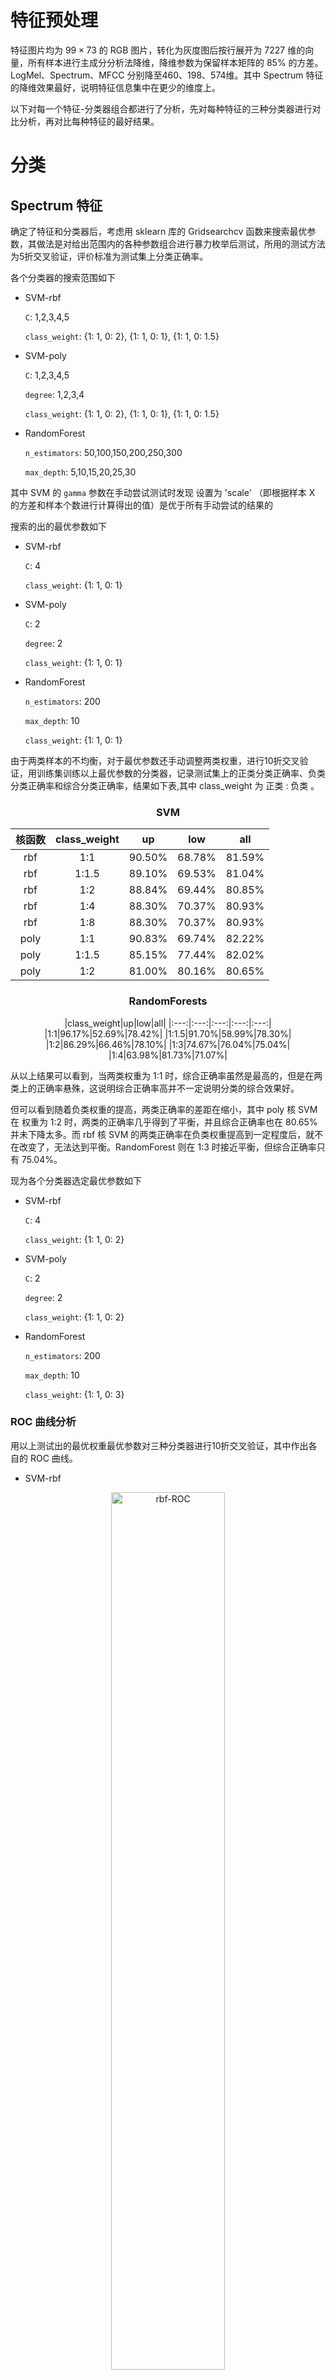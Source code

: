 
# 特征预处理

特征图片均为 $99\times 73$ 的 RGB 图片，转化为灰度图后按行展开为 $7227$ 维的向量，所有样本进行主成分分析法降维，降维参数为保留样本矩阵的 $85\%$ 的方差。 LogMel、Spectrum、MFCC 分别降至460、198、574维。其中 Spectrum 特征的降维效果最好，说明特征信息集中在更少的维度上。


以下对每一个特征-分类器组合都进行了分析，先对每种特征的三种分类器进行对比分析，再对比每种特征的最好结果。

# 分类

## Spectrum 特征

确定了特征和分类器后，考虑用 sklearn 库的 Gridsearchcv 函数来搜索最优参数，其做法是对给出范围内的各种参数组合进行暴力枚举后测试，所用的测试方法为5折交叉验证，评价标准为测试集上分类正确率。

各个分类器的搜索范围如下

* SVM-rbf

    `C`: 1,2,3,4,5

    `class_weight`: {1: 1, 0: 2}, {1: 1, 0: 1}, {1: 1, 0: 1.5}

* SVM-poly

    `C`: 1,2,3,4,5

    `degree`: 1,2,3,4

    `class_weight`: {1: 1, 0: 2}, {1: 1, 0: 1}, {1: 1, 0: 1.5}

* RandomForest

    `n_estimators`: 50,100,150,200,250,300

    `max_depth`: 5,10,15,20,25,30

其中 SVM 的 `gamma` 参数在手动尝试测试时发现 设置为 'scale' （即根据样本 X 的方差和样本个数进行计算得出的值）是优于所有手动尝试的结果的


搜索的出的最优参数如下

* SVM-rbf

    `C`: 4

    `class_weight`: {1: 1, 0: 1}

* SVM-poly

    `C`: 2

    `degree`: 2

    `class_weight`: {1: 1, 0: 1}

* RandomForest

    `n_estimators`: 200

    `max_depth`: 10

    `class_weight`: {1: 1, 0: 1}

由于两类样本的不均衡，对于最优参数还手动调整两类权重，进行10折交叉验证，用训练集训练以上最优参数的分类器，记录测试集上的正类分类正确率、负类分类正确率和综合分类正确率，结果如下表,其中 class_weight 为 正类 : 负类 。
<center>

### SVM

|核函数|class_weight|up|low|all
|:---:|:---:|:---:|:---:|:---:|
|rbf|1:1|90.50%|68.78%|81.59%|
|rbf|1:1.5|89.10%|69.53%|81.04%|
|rbf|1:2|88.84%|69.44%|80.85%|
|rbf|1:4|88.30%|70.37%|80.93%|
|rbf|1:8|88.30%|70.37%|80.93%|
|poly|1:1|90.83%|69.74%|82.22%|
|poly|1:1.5|85.15%|77.44%|82.02%|
|poly|1:2|81.00%|80.16%|80.65%|

</center>
<center>

### RandomForests

|class_weight|up|low|all|
|:---:|:---:|:---:|:---:|:---:|
|1:1|96.17%|52.69%|78.42%|
|1:1.5|91.70%|58.99%|78.30%|
|1:2|86.29%|66.46%|78.10%|
|1:3|74.67%|76.04%|75.04%|
|1:4|63.98%|81.73%|71.07%|

</center>
从以上结果可以看到，当两类权重为 1:1 时，综合正确率虽然是最高的，但是在两类上的正确率悬殊，这说明综合正确率高并不一定说明分类的综合效果好。

但可以看到随着负类权重的提高，两类正确率的差距在缩小，其中 poly 核 SVM 在 权重为 1:2 时，两类的正确率几乎得到了平衡，并且综合正确率也在 $80.65\%$ 并未下降太多。而 rbf 核 SVM 的两类正确率在负类权重提高到一定程度后，就不在改变了，无法达到平衡。RandomForest 则在 1:3 时接近平衡，但综合正确率只有 $75.04\%$。

现为各个分类器选定最优参数如下

* SVM-rbf

    `C`: 4

    `class_weight`: {1: 1, 0: 2}

* SVM-poly

    `C`: 2

    `degree`: 2

    `class_weight`: {1: 1, 0: 2}

* RandomForest

    `n_estimators`: 200

    `max_depth`: 10

    `class_weight`: {1: 1, 0: 3}

### ROC 曲线分析
用以上测试出的最优权重最优参数对三种分类器进行10折交叉验证，其中作出各自的 ROC 曲线。

* SVM-rbf
<center>
    <img src="./Spec/rbf_ROC.png" width = "60%" alt="rbf-ROC" align=center />
</center>

* SVM-poly
<center>
    <img src="./Spec/poly_ROC.png" width = "60%" alt="poly-ROC" align=center />
</center>

* RandomForest
<center>
    <img src="./Spec/ran_ROC.png" width = "60%" alt="ran-ROC" align=center />
</center>

无论是从 ROC 曲线形状还是平均 AUC 值来看，都是 poly 核 SVM 的表现更加出色，与综合正确率的表现相当。

### 样本分布

下面从样本在决策面附近的分布的情况来评估各个分类器的性能。

先以所有数据来训练各个分类器后，画出所有数据的分布直方图，SVM 分类器中横轴为样本到决策超平面的归一化几何距离，RandomForest 分类器中为样本为正类的概率。

* SVM-rbf
<center>
    <img src="./Spec/rbf_DataDistri.png" width = "50%" alt="rbf-ROC" align=center /><img src="./Spec/rbf_DataDistri_lim.png" width = "50%" alt="rbf-ROC" align=center />
</center>

* SVM-poly
<center>
    <img src="./Spec/poly_DataDistri.png" width = "50%" alt="rbf-ROC" align=center /><img src="./Spec/poly_DataDistri_lim.png" width = "50%" alt="rbf-ROC" align=center />
</center>

* RandomForest
<center>
    <img src="./Spec/ran_DataDistri.png" width = "60%" alt="rbf-ROC" align=center />
</center>

从以上可以看出各个分类器都把样本显著分开，但这是把所有的样本都用于训练，并未能代表分类器拥有泛化能力。而且从 SVM 中的分布来看，$91.5\%$ 的样本分布在 $-1$ 和 $1$ 附近，说明有过拟合的可能。

以下在把数据随机划分 $75.5\%$ 为训练集，余下为测试集，以训练集训练分类器后，作出测试集的样本分布。每个分类器重复三次作出三张分布图。

* SVM-rbf
<center>
    <img src="./Spec/rbf_DataDistri_test6.png" width = "30%" alt="rbf-ROC" align=center /><img src="./Spec/rbf_DataDistri_test8.png" width = "30%" alt="rbf-ROC" align=center /><img src="./Spec/rbf_DataDistri_test66.png" width = "30%" alt="rbf-ROC" align=center />
</center>

* SVM-poly
<center>
    <img src="./Spec/poly_DataDistri_test6.png" width = "30%" alt="rbf-ROC" align=center /><img src="./Spec/poly_DataDistri_test6.png" width = "30%" alt="rbf-ROC" align=center /><img src="./Spec/poly_DataDistri_test66.png" width = "30%" alt="rbf-ROC" align=center />
</center>

* RandomForest
<center>
    <img src="./Spec/ran_DataDistri_test6.png" width = "30%" alt="rbf-ROC" align=center /><img src="./Spec/ran_DataDistri_test6.png" width = "30%" alt="rbf-ROC" align=center /><img src="./Spec/ran_DataDistri_test66.png" width = "30%" alt="rbf-ROC" align=center />
</center>

从测试集样本的分布来看，poly 核 SVM 的分类能力是最好的，两类的分布明显有各自的分布中心，并且样本在中心比较聚集，两类仅有少部分重叠，与其10折交叉验证的 $80.65\%$ 正确率相匹配。相比之下 rbf 中两类虽也有明显分布中心，但负类分布比较分散，这也与其负类准确率偏低相契合，RandomForest 中的负类分布也是如此。同时三个分类器的正类分布都大致相同。负类的分散是导致效果差距的主要原因。

## LogMel 特征

对 LogMel 特征也进行同上的测试，也得到了相似的结论，但分类效果要稍微和差一些。

在同上的参数搜索范围内搜索出的最优参数如下

* SVM-rbf

    `C`: 4

    `class_weight`: {1: 1, 0: 1}

* SVM-poly

    `C`: 2

    `degree`: 2

    `class_weight`: {1: 1, 0: 1}

* RandomForest

    `n_estimators`: 100

    `max_depth`: 10

    `class_weight`: {1: 1, 0: 1.5}


调整两类权重进行测试
<center>

### SVM

|核函数|class_weight|up|low|all
|:---:|:---:|:---:|:---:|:---:|
|rbf|1:1|89.58%|66.75%|80.30%|
|rbf|1:1.5|89.40%|66.97%|80.25%|
|rbf|1:2|89.26%|66.93%|80.18%|
|rbf|1:4|89.19%|67.02%|80.18%|
|rbf|1:8|89.19%|67.02%|80.18%|
|poly|1:1|91.29%|66.72%|81.24%|
|poly|1:1.5|78.09%|78.06%|77.98%|
|poly|1:2|73.33%|79.76%|75.82%|


### RandomForestClassifier
|class_weight|up|low|all|
|:---:|:---:|:---:|:---:|:---:|
|1:1|96.10%|45.35%|75.51%|
|1:1.5|89.94%|58.86%|77.28%|
|1:2|81.55%|65.80%|75.12%|
|1:2.5|73.49%|71.94%|72.76%|
|1:3|66.18%|77.08%|70.49%|
|1:4|55.18%|84.12%|66.76%|

</center>

最好的是两类正确率平衡后的 poly 核 SVM ，综合正确率为 $77.98\%$

为各个分类器选定最优参数如下

* SVM-rbf

    `C`: 4

    `class_weight`: {1: 1, 0: 2}

* SVM-poly

    `C`: 2

    `degree`: 2

    `class_weight`: {1: 1, 0: 1.5}

* RandomForest

    `n_estimators`: 100

    `max_depth`: 10

    `class_weight`: {1: 1, 0: 2.5}

### ROC 曲线分析


* SVM-rbf
<center>
    <img src="./LogMel/rbf_ROC.png" width = "60%" alt="rbf-ROC" align=center />
</center>

* SVM-poly
<center>
    <img src="./LogMel/poly_ROC.png" width = "60%" alt="poly-ROC" align=center />
</center>

* RandomForest
<center>
    <img src="./LogMel/ran_ROC.png" width = "60%" alt="ran-ROC" align=center />
</center>

### 样本分布

* SVM-rbf
<center>
    <img src="./LogMel/rbf_DataDistri.png" width = "50%" alt="rbf-ROC" align=center /><img src="./LogMel/rbf_DataDistri_lim.png" width = "50%" alt="rbf-ROC" align=center />
</center>

* SVM-poly
<center>
    <img src="./LogMel/poly_DataDistri.png" width = "50%" alt="rbf-ROC" align=center /><img src="./LogMel/poly_DataDistri_lim.png" width = "50%" alt="rbf-ROC" align=center />
</center>

* RandomForest
<center>
    <img src="./LogMel/ran_DataDistri.png" width = "60%" alt="rbf-ROC" align=center />
</center>


把数据随机划分 $75.5\%$ 为训练集，余下为测试集，以训练集训练分类器后，作出测试集的样本分布。每个分类器重复三次作出三张分布图。

* SVM-rbf
<center>
    <img src="./LogMel/rbf_DataDistri_test1.png" width = "30%" alt="rbf-ROC" align=center /><img src="./LogMel/rbf_DataDistri_test6.png" width = "30%" alt="rbf-ROC" align=center /><img src="./LogMel/rbf_DataDistri_test66.png" width = "30%" alt="rbf-ROC" align=center />
</center>

* SVM-poly
<center>
    <img src="./LogMel/poly_DataDistri_test1.png" width = "30%" alt="rbf-ROC" align=center /><img src="./LogMel/poly_DataDistri_test6.png" width = "30%" alt="rbf-ROC" align=center /><img src="./LogMel/poly_DataDistri_test66.png" width = "30%" alt="rbf-ROC" align=center />
</center>

* RandomForest
<center>
    <img src="./LogMel/ran_DataDistri_test6.png" width = "30%" alt="rbf-ROC" align=center /><img src="./LogMel/ran_DataDistri_test6.png" width = "30%" alt="rbf-ROC" align=center /><img src="./LogMel/ran_DataDistri_test66.png" width = "30%" alt="rbf-ROC" align=center />
</center>

从综合正确率、ROC 曲线、平均AUC值，样本分布来看，用同样的分类方法，LogMel 特征的效果比 Spectrum 特征稍差。

## MFCC 特征

在同上的参数搜索范围内搜索出的最优参数如下

* SVM-rbf

    `C`: 2

    `class_weight`: {1: 1, 0: 1}

* SVM-poly

    `C`: 1

    `degree`: 1

    `class_weight`: {1: 1, 0: 1}

* RandomForest

    `n_estimators`: 250

    `max_depth`: 5

    `class_weight`: {1: 1, 0: 1.5}


调整两类权重进行测试
<center>

### SVM

|核函数|class_weight|up|low|all
|:---:|:---:|:---:|:---:|:---:|
|rbf|1:1|88.82%|60.18%|77.24%|
|rbf|1:1.5|86.80%|62.35%|76.88%|
|rbf|1:2|85.82%|63.02%|76.57%|
|rbf|1:4|85.43%|62.77%|76.22%|
|rbf|1:8|85.43%|62.77%|76.22%|
|poly|1:1|86.66%|64.45%|77.70%|
|poly|1:1.5|78.23%|73.39%|76.29%|
|poly|1:1.7|75.15%|74.48%|75.00%|
|poly|1:2|71.61%|77.57%|74.02%|

### RandomForestClassifier
n_estimators=200 max_depth=10 
|class_weight|up|low|all|
|:---:|:---:|:---:|:---:|:---:|
|1:1|99.35%|16.98%|65.93%|
|1:1.5|82.58%|65.83%|75.55%|
|1:1.6|72.58%|73.51%|72.72%|
|1:1.7|62.88%|81.41%|70.21%|
|1:2|34.39%|93.40%|58.16%|

</center>

为各个分类器选定最优参数如下

* SVM-rbf

    `C`: 2

    `class_weight`: {1: 1, 0: 2}

* SVM-poly

    `C`: 1

    `degree`: 1

    `class_weight`: {1: 1, 0: 1.7}

* RandomForest

    `n_estimators`: 250

    `max_depth`: 5

    `class_weight`: {1: 1, 0: 1.6}

### ROC 曲线分析


* SVM-rbf
<center>
    <img src="./MFCC/rbf_ROC.png" width = "60%" alt="rbf-ROC" align=center />
</center>

* SVM-poly
<center>
    <img src="./MFCC/poly_ROC.png" width = "60%" alt="poly-ROC" align=center />
</center>

* RandomForest
<center>
    <img src="./MFCC/ran_ROC.png" width = "60%" alt="ran-ROC" align=center />
</center>

### 样本分布

* SVM-rbf
<center>
    <img src="./MFCC/rbf_DataDistri.png" width = "50%" alt="rbf-ROC" align=center /><img src="./MFCC/rbf_DataDistri_lim.png" width = "50%" alt="rbf-ROC" align=center />
</center>

* SVM-poly
<center>
    <img src="./MFCC/poly_DataDistri.png" width = "50%" alt="rbf-ROC" align=center /><img src="./MFCC/poly_DataDistri_lim.png" width = "50%" alt="rbf-ROC" align=center />
</center>

* RandomForest
<center>
    <img src="./MFCC/ran_DataDistri.png" width = "60%" alt="rbf-ROC" align=center />
</center>


把数据随机划分 $75.5\%$ 为训练集，余下为测试集，以训练集训练分类器后，作出测试集的样本分布。每个分类器重复三次作出三张分布图。

* SVM-rbf
<center>
    <img src="./MFCC/rbf_DataDistri_test1.png" width = "30%" alt="rbf-ROC" align=center /><img src="./MFCC/rbf_DataDistri_test6.png" width = "30%" alt="rbf-ROC" align=center /><img src="./MFCC/rbf_DataDistri_test66.png" width = "30%" alt="rbf-ROC" align=center />
</center>

* SVM-poly
<center>
    <img src="./MFCC/poly_DataDistri_test1.png" width = "30%" alt="rbf-ROC" align=center /><img src="./MFCC/poly_DataDistri_test6.png" width = "30%" alt="rbf-ROC" align=center /><img src="./MFCC/poly_DataDistri_test66.png" width = "30%" alt="rbf-ROC" align=center />
</center>

* RandomForest
<center>
    <img src="./MFCC/ran_DataDistri_test6.png" width = "30%" alt="rbf-ROC" align=center /><img src="./MFCC/ran_DataDistri_test6.png" width = "30%" alt="rbf-ROC" align=center /><img src="./MFCC/ran_DataDistri_test66.png" width = "30%" alt="rbf-ROC" align=center />
</center>
